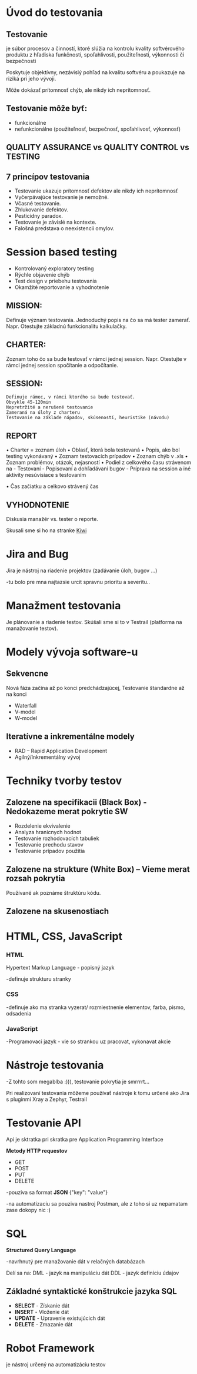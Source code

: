 # Úvod do testovania

## Testovanie

je súbor procesov a činností, ktoré slúžia na kontrolu kvality softvérového produktu z hľadiska funkčnosti, spoľahlivosti, použiteľnosti, výkonnosti či bezpečnosti

Poskytuje objektívny, nezávislý pohľad na kvalitu softvéru a poukazuje na riziká pri jeho vývoji.

Môže dokázať prítomnosť chýb, ale nikdy ich neprítomnosť.


## Testovanie môže byť:
- funkcionálne
- nefunkcionálne (použiteľnosť, bezpečnosť, spoľahlivosť, výkonnosť)

## QUALITY ASSURANCE vs QUALITY CONTROL vs TESTING

## 7 princípov testovania

- Testovanie ukazuje prítomnosť defektov ale nikdy ich neprítomnosť
- Vyčerpávajúce testovanie je nemožné.
- Včasné testovanie.
- Zhlukovanie defektov.
- Pesticídny paradox.
- Testovanie je závislé na kontexte.
- Falošná predstava o neexistencii omylov.

# Session based testing

- Kontrolovaný exploratory testing
- Rýchle objavenie chýb
- Test design v priebehu testovania
- Okamžité reportovanie a vyhodnotenie


## MISSION:
   Definuje význam testovania. Jednoduchý popis na čo sa má tester zamerať. Napr. Otestujte základnú funkcionalitu kalkulačky.

## CHARTER:
   Zoznam toho čo sa bude testovať v rámci jednej session. Napr. Otestujte v rámci jednej session spočítanie a odpočítanie.

## SESSION:
	Definuje rámec, v rámci ktorého sa bude testovať.
	Obvykle 45-120min
	Nepretržité a nerušené testovanie
	Zameraná na úlohy z charteru
	Testovanie na základe nápadov, skúseností, heuristike (návodu)

## REPORT
•	Charter = zoznam úloh 
•	Oblasť, ktorá bola testovaná
•	Popis, ako bol testing vykonávaný
•	Zoznam testovacích prípadov
•	Zoznam chýb v .xls
•	Zoznam problémov, otázok, nejasností
•	Podiel z celkového času strávenom na
	- Testovaní
	- Popisovaní a dohľadávaní bugov
	- Príprava na session a iné aktivity nesúvisiace s testovaním

•	Čas začiatku a celkovo strávený čas

## VYHODNOTENIE
   Diskusia manažér vs. tester o reporte.


Skusali sme si ho na stranke [Kiwi](https://www.kiwi.com)

# Jira and Bug

Jira je nástroj na riadenie projektov (zadávanie úloh, bugov ...)

-tu bolo pre mna najtazsie urcit spravnu prioritu a severitu..

# Manažment testovania

Je plánovanie a riadenie testov. Skúšali sme si to v Testrail (platforma na manažovanie testov).

# Modely vývoja software-u

## Sekvencne

Nová fáza začína až po konci predchádzajúcej, Testovanie štandardne až na konci

- Waterfall
- V-model
- W-model

## Iteratívne a inkrementálne modely

- RAD – Rapid Application Development
- Agilný/Inkrementálny vývoj

# Techniky tvorby testov

## Zalozene na specifikacii (Black Box) - Nedokazeme merat pokrytie SW

- Rozdelenie ekvivalenie
- Analyza hranicnych hodnot
- Testovanie rozhodovacích tabuliek
- Testovanie prechodu stavov
- Testovanie prípadov použitia

## Zalozene na strukture (White Box) – Vieme merat rozsah pokrytia

Používané ak poznáme štruktúru kódu.

## Zalozene na skusenostiach

# HTML, CSS, JavaScript

### HTML

Hypertext Markup Language - popisný jazyk

-definuje strukturu stranky

### CSS

-definuje ako ma stranka vyzerat/ rozmiestnenie elementov, farba, pismo, odsadenia

### JavaScript

-Programovaci jazyk - vie so strankou uz pracovat, vykonavat akcie

# Nástroje testovania

-Z tohto som megablba :))), testovanie pokrytia je smrrrrt...

Pri realizovaní testovania môžeme používať nástroje k tomu určené ako Jira s pluginmi Xray a Zephyr, Testrail

# Testovanie API

Api je sktratka pri skratka pre Application Programming Interface

**Metody HTTP requestov**

- GET
- POST
- PUT
- DELETE

-pouziva sa format **JSON** {"key": "value"}

-na automatizaciu sa pouziva nastroj Postman, ale z toho si uz nepamatam zase dokopy nic :)

# SQL

**Structured Query Language**

-navrhnutý pre manažovanie dát v relačných databázach

Delí sa na:
DML - jazyk na manipuláciu dát
DDL - jazyk definíciu údajov

## Základné syntaktické konštrukcie jazyka SQL

- **SELECT** - Získanie dát
- **INSERT** - Vloženie dát
- **UPDATE** - Upravenie existujúcich dát
- **DELETE** - Zmazanie dát

# Robot Framework

je nástroj určený na automatizáciu testov

